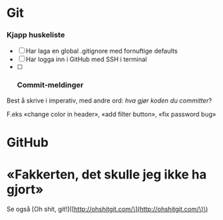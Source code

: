 # Git

### Kjapp huskeliste

* [ ] Har laga en global .gitignore med fornuftige defaults
* [ ] Har logga inn i GitHub med SSH i terminal
* [ ] ### Commit-meldinger

Best å skrive i imperativ, med andre ord: _hva gjør koden du committer_?

F.eks «change color in header», «add filter button», «fix password bug»

# GitHub

# «Fakkerten, det skulle jeg ikke ha gjort»

Se også \[Oh shit, git!\]\([http://ohshitgit.com/\](http://ohshitgit.com/\)\)



